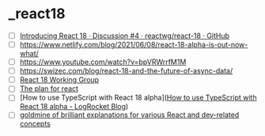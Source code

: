 # _react18

- [ ] [Introducing React 18 · Discussion #4 · reactwg/react-18 · GitHub](https://github.com/reactwg/react-18/discussions/4)
- [ ] https://www.netlify.com/blog/2021/06/08/react-18-alpha-is-out-now-what/
- [ ] https://www.youtube.com/watch?v=bpVRWrrfM1M
- [ ] https://swizec.com/blog/react-18-and-the-future-of-async-data/
- [ ] [React 18 Working Group](v)
- [ ] [The plan for react](https://reactjs.org/blog/2021/06/08/the-plan-for-react-18.html)
- [ ] [How to use TypeScript with React 18 alpha]([How to use TypeScript with React 18 alpha - LogRocket Blog](https://blog.logrocket.com/how-to-use-typescript-with-react-18-alpha/))
- [ ] [goldmine of brilliant explanations for various React and dev-related concepts](https://github.com/reactwg/react-18/discussions/46)

